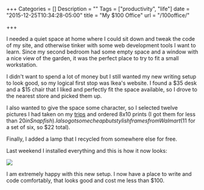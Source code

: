 +++
Categories = []
Description = ""
Tags = ["productivity", "life"]
date = "2015-12-25T10:34:28-05:00"
title = "My $100 Office"
url = "/100office/"

+++


I needed a quiet space at home where I could sit down and tweak the code of my site, and otherwise tinker with some web development tools I want to learn. Since my second bedroom had some empty space and a window with a nice view of the garden, it was the perfect place to try to fit a small workstation.

I didn't want to spend a lot of money but I still wanted my new writing setup to look good, so my logical first stop was Ikea's website. I found a $35 desk and a $15 chair that I liked and perfectly fit the space available, so I drove to the nearest store and picked them up.

I also wanted to give the space some character, so I selected twelve pictures I had taken on my [trips](../photos/) and ordered 8x10 prints (I got them for less than $20 in Snapfish).  I also got some cheap but stylish frames from Walmart ($11 for a set of six, so $22 total).

Finally, I added a lamp that I recycled from somewhere else for free.

Last weekend I installed everything and this is how it now looks:

<img src = "../images/workstation.jpg">

I am extremely happy with this new setup. I now have a place to write and code comfortably, that looks good and cost me less than $100.

